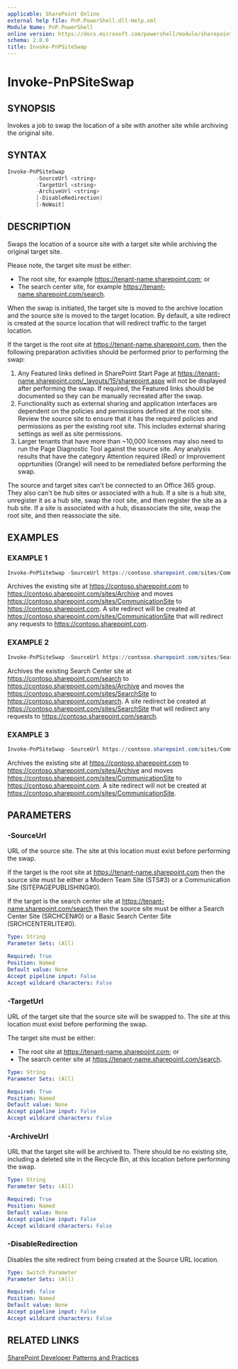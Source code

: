 ```yaml
---
applicable: SharePoint Online
external help file: PnP.PowerShell.dll-Help.xml
Module Name: PnP.PowerShell
online version: https://docs.microsoft.com/powershell/module/sharepoint-pnp/invoke-pnpsiteswap
schema: 2.0.0
title: Invoke-PnPSiteSwap
---
```


# Invoke-PnPSiteSwap

## SYNOPSIS
Invokes a job to swap the location of a site with another site while archiving the original site.

## SYNTAX

```powershell
Invoke-PnPSiteSwap 
         -SourceUrl <string>
         -TargetUrl <string>
         -ArchiveUrl <string>
         [-DisableRedirection]
         [-NoWait] 
```

## DESCRIPTION
Swaps the location of a source site with a target site while archiving the original target site.

Please note, the target site must be either:

* The root site, for example https://tenant-name.sharepoint.com; or
* The search center site, for example https://tenant-name.sharepoint.com/search.

When the swap is initiated, the target site is moved to the archive location and the source site is moved to the target location. By default, a site redirect is created at the source location that will redirect traffic to the target location.

If the target is the root site at https://tenant-name.sharepoint.com, then the following preparation activities should be performed prior to performing the swap:

1. Any Featured links defined in SharePoint Start Page at https://tenant-name.sharepoint.com/_layouts/15/sharepoint.aspx will not be displayed after performing the swap. If required, the Featured links should be documented so they can be manually recreated after the swap.
1. Functionality such as external sharing and application interfaces are dependent on the policies and permissions defined at the root site. Review the source site to ensure that it has the required policies and permissions as per the existing root site. This includes external sharing settings as well as site permissions.
1. Larger tenants that have more than ~10,000 licenses may also need to run the Page Diagnostic Tool against the source site. Any analysis results that have the category Attention required (Red) or Improvement opprtunities (Orange) will need to be remediated before performing the swap.

The source and target sites can't be connected to an Office 365 group. They also can't be hub sites or associated with a hub. If a site is a hub site, unregister it as a hub site, swap the root site, and then register the site as a hub site. If a site is associated with a hub, disassociate the site, swap the root site, and then reassociate the site.

## EXAMPLES

### EXAMPLE 1
```powershell
Invoke-PnPSiteSwap -SourceUrl https://contoso.sharepoint.com/sites/CommunicationSite -TargetUrl https://contoso.sharepoint.com -ArchiveUrl https://contoso.sharepoint.com/sites/Archive
```

Archives the existing site at https://contoso.sharepoint.com to https://contoso.sharepoint.com/sites/Archive and moves https://contoso.sharepoint.com/sites/CommunicationSite to https://contoso.sharepoint.com. A site redirect will be created at https://contoso.sharepoint.com/sites/CommunicationSite that will redirect any requests to https://contoso.sharepoint.com.

### EXAMPLE 2
```powershell
Invoke-PnPSiteSwap -SourceUrl https://contoso.sharepoint.com/sites/SearchSite -TargetUrl https://contoso.sharepoint.com/search -ArchiveUrl https://contoso.sharepoint.com/sites/Archive
```

Archives the existing Search Center site at https://contoso.sharepoint.com/search to https://contoso.sharepoint.com/sites/Archive and moves the https://contoso.sharepoint.com/sites/SearchSite to https://contoso.sharepoint.com/search. A site redirect be created at https://contoso.sharepoint.com/sites/SearchSite that will redirect any requests to https://contoso.sharepoint.com/search.

### EXAMPLE 3
```powershell
Invoke-PnPSiteSwap -SourceUrl https://contoso.sharepoint.com/sites/CommunicationSite -TargetUrl https://contoso.sharepoint.com -ArchiveUrl https://contoso.sharepoint.com/sites/Archive -DisableRedirection
```

Archives the existing site at https://contoso.sharepoint.com to https://contoso.sharepoint.com/sites/Archive and moves https://contoso.sharepoint.com/sites/CommunicationSite to https://contoso.sharepoint.com. A site redirect will not be created at https://contoso.sharepoint.com/sites/CommunicationSite.


## PARAMETERS

### -SourceUrl
URL of the source site. The site at this location must exist before performing the swap.

If the target is the root site at https://tenant-name.sharepoint.com then the source site must be either a Modern Team Site (STS#3) or a Communication Site (SITEPAGEPUBLISHING#0).

If the target is the search center site at https://tenant-name.sharepoint.com/search then the source site must be either a Search Center Site (SRCHCEN#0) or a Basic Search Center Site (SRCHCENTERLITE#0).

```yaml
Type: String
Parameter Sets: (All)

Required: True
Position: Named
Default value: None
Accept pipeline input: False
Accept wildcard characters: False
```

### -TargetUrl
URL of the target site that the source site will be swapped to. The site at this location must exist before performing the swap.

The target site must be either:

* The root site at https://tenant-name.sharepoint.com; or
* The search center site at https://tenant-name.sharepoint.com/search.

```yaml
Type: String
Parameter Sets: (All)

Required: True
Position: Named
Default value: None
Accept pipeline input: False
Accept wildcard characters: False
```

### -ArchiveUrl
URL that the target site will be archived to. There should be no existing site, including a deleted site in the Recycle Bin, at this location before performing the swap.

```yaml
Type: String
Parameter Sets: (All)

Required: True
Position: Named
Default value: None
Accept pipeline input: False
Accept wildcard characters: False
```

### -DisableRedirection
Disables the site redirect from being created at the Source URL location.

```yaml
Type: Switch Parameter
Parameter Sets: (All)

Required: false
Position: Named
Default value: None
Accept pipeline input: False
Accept wildcard characters: False
```

## RELATED LINKS

[SharePoint Developer Patterns and Practices](https://aka.ms/sppnp)